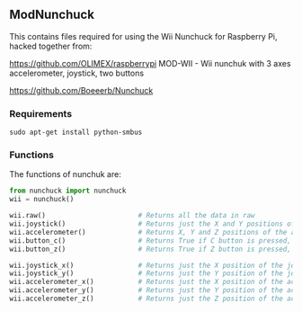 ## ModNunchuck

This contains files required for using the Wii Nunchuck for Raspberry Pi, hacked together from:

https://github.com/OLIMEX/raspberrypi
MOD-WII     - Wii nunchuk with 3 axes accelerometer, joystick, two buttons

https://github.com/Boeeerb/Nunchuck

### Requirements

    sudo apt-get install python-smbus

### Functions

The functions of nunchuk are:

```python
from nunchuck import nunchuck
wii = nunchuck()

wii.raw()                       # Returns all the data in raw
wii.joystick()                  # Returns just the X and Y positions of the joystick
wii.accelerometer()             # Returns X, Y and Z positions of the accelerometer
wii.button_c()                  # Returns True if C button is pressed, False if not
wii.button_z()                  # Returns True if Z button is pressed, False if not

wii.joystick_x()                # Returns just the X position of the joystick
wii.joystick_y()                # Returns just the Y position of the joystick
wii.accelerometer_x()           # Returns just the X position of the accelerometer
wii.accelerometer_y()           # Returns just the Y position of the accelerometer
wii.accelerometer_z()           # Returns just the Z position of the accelerometer
```
